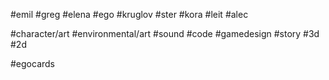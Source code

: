 #emil #greg #elena #ego #kruglov #ster #kora #leit #alec

#character/art #environmental/art #sound #code #gamedesign #story #3d #2d

#egocards
